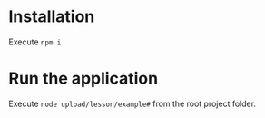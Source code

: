 # Installation
Execute `npm i`


# Run the application
Execute `node upload/lesson/example#` from the root project folder.